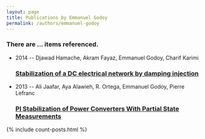 ```yaml
---
layout: page
title: Publications by Emmanuel Godoy
permalink: /authors/emmanuel-godoy
---
```


<h3 id="number-posts">There are ... items referenced.</h3>
<ul class="post-list">
<li><span class='post-meta'>2014 -- Djawad Hamache, Akram Fayaz, Emmanuel Godoy, Charif Karimi</span><h3><a class='post-link' href="{{ site.baseurl }}/stabilization-of-a-dc-electrical-network-by-damping-injection">Stabilization of a DC electrical network by damping injection</a></h3></li>
<li><span class='post-meta'>2013 -- Ali Jaafar, Aya Alawieh, R. Ortega, Emmanuel Godoy, Pierre Lefranc</span><h3><a class='post-link' href="{{ site.baseurl }}/pi-stabilization-of-power-converters-with-partial-state-measurements">PI Stabilization of Power Converters With Partial State Measurements</a></h3></li>

</ul>
{% include count-posts.html %}
